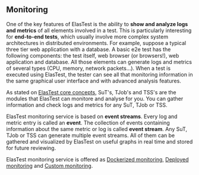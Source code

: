 <div class="range range-xs-left">
<div class="cell-xs-10 cell-lg-6 text-md-left inset-md-right-80 cell-lg-push-1 offset-top-50 offset-lg-top-0">
<h2 id="content" class="h1">Monitoring</h2>
<div class="offset-top-30 offset-md-top-50">
</div>
</div>
</div>

One of the key features of ElasTest is the ability to **show and analyze logs and metrics** of all elements involved in a test. This is particularly interesting for **end-to-end tests**, which usually involve more complex system architectures in distributed environments. For example, suppose a typical three tier web application with a database. A basic e2e test has the following components: the test itself, web browser (or browsers!), web application and database. All those elements can generate logs and metrics of several types (CPU, memory, network packets…). When a test is executed using ElasTest, the tester can see all that monitoring information in the same graphical user interface and with advanced analysis features.

As stated on [ElasTest core concepts](../../docs#elastest-core-concepts), SuT's, TJob's and TSS's are the modules that ElasTest can monitore and analyse for you. You can gather information and check logs and metrics for any SuT, TJob or TSS.

ElasTest monitoring service is based on **event streams**. Every log and metric entry is called an **event**. The collection of events containing information about the same metric or log is called **event stream**. Any SuT, TJob or TSS can generate multiple event streams. All of them can be gathered and visualized by ElasTest on useful graphs in real time and stored for future reviewing.

ElasTest monitoring service is offered as [Dockerized monitoring](dockerized), [Deployed monitoring](deployed) and [Custom monitoring](custom).
